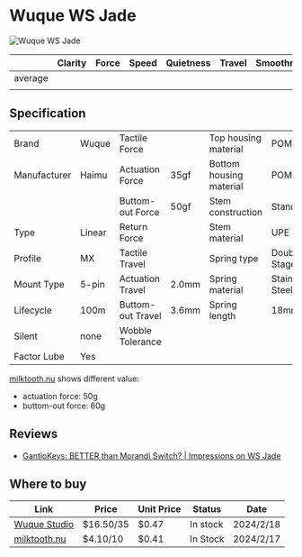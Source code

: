 # Wuque WS Jade

![Wuque WS Jade](https://shop.wuquestudio.com/cdn/shop/files/71619924e76e718e480092587f694926_590x.jpg?v=1701159214)

|         | Clarity | Force | Speed | Quietness | Travel | Smoothness | Stability | Crispness | Thockiness | Clackiness | Poppiness | RGB | Consistency | Overall |
| ------- | ------- | ----- | ----- | --------- | ------ | ---------- | --------- | --------- | ---------- | ---------- | --------- | --- | ----------- | ------- |
| average |         |       |       |           |        |            |           |           |            |            |           |     |             |         |
|         |         |       |       |           |        |            |           |           |            |            |           |     |             |         |

## Specification

|              |        |                   |       |                         |                |
| ------------ | ------ | ----------------- | ----- | ----------------------- | -------------- |
| Brand        | Wuque  | Tactile Force     |       | Top housing material    | POM            |
| Manufacturer | Haimu  | Actuation Force   | 35gf  | Bottom housing material | POM            |
|              |        | Buttom-out Force  | 50gf  | Stem construction       | Standard       |
| Type         | Linear | Return Force      |       | Stem material           | UPE            |
| Profile      | MX     | Tactile Travel    |       | Spring type             | Double Stage   |
| Mount Type   | 5-pin  | Actuation Travel  | 2.0mm | Spring material         | Stainess Steel |
| Lifecycle    | 100m   | Buttom-out Travel | 3.6mm | Spring length           | 18mm           |
| Silent       | none   | Wobble Tolerance  |       |                         |                |
| Factor Lube  | Yes    |                   |       |                         |                |

[milktooth.nu] shows different value:

- actuation force: 50g
- buttom-out force: 60g

## Reviews

- [GantioKeys: BETTER than Morandi Switch? | Impressions on WS Jade](https://www.youtube.com/watch?v=DcVLdNYeme0)

## Where to buy

| Link                                                                   | Price     | Unit Price | Status   | Date      |
| ---------------------------------------------------------------------- | --------- | ---------- | -------- | --------- |
| [Wuque Studio](https://shop.wuquestudio.com/products/ws-jade-switches) | $16.50/35 | $0.47      | In stock | 2024/2/18 |
| [milktooth.nu]                                                         | $4.10/10  | $0.41      | In Stock | 2024/2/17 |

[milktooth.nu]: https://milktooth.nu/products/switches/ws-jade
